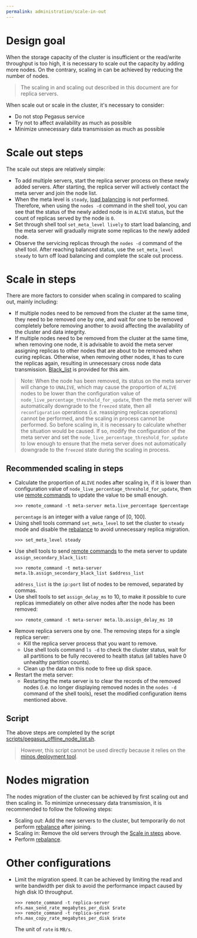 ```yaml
---
permalink: administration/scale-in-out
---
```


# Design goal

When the storage capacity of the cluster is insufficient or the read/write throughput is too high, it is necessary to scale out the capacity by adding more nodes. On the contrary, scaling in can be achieved by reducing the number of nodes.

> The scaling in and scaling out described in this document are for replica servers.

When scale out or scale in the cluster, it's necessary to consider:
* Do not stop Pegasus service
* Try not to affect availability as much as possible
* Minimize unnecessary data transmission as much as possible

# Scale out steps

The scale out steps are relatively simple:
* To add multiple servers, start the replica server process on these newly added servers. After starting, the replica server will actively contact the meta server and join the node list.
* When the meta level is `steady`, [load balancing](rebalance) is not performed. Therefore, when using the `nodes -d` command in the shell tool, you can see that the status of the newly added node is in `ALIVE` status, but the count of replicas served by the node is `0`.
* Set through shell tool `set_meta_level lively` to start load balancing, and the meta server will gradually migrate some replicas to the newly added node.
* Observe the servicing replicas through the `nodes -d` command of the shell tool. After reaching balanced status, use the `set_meta_level steady` to turn off load balancing and complete the scale out process.

# Scale in steps

There are more factors to consider when scaling in compared to scaling out, mainly including:
* If multiple nodes need to be removed from the cluster at the same time, they need to be removed one by one, and wait for one to be removed completely before removing another to avoid affecting the availability of the cluster and data integrity.
* If multiple nodes need to be removed from the cluster at the same time, when removing one node, it is advisable to avoid the meta server assigning replicas to other nodes that are about to be removed when curing replicas. Otherwise, when removing other nodes, it has to cure the replicas again, resulting in unnecessary cross node data transmission. [Black_list](/administration/rebalance#assign_secondary_black_list) is provided for this aim.

> Note: When the node has been removed, its status on the meta server will change to `UNALIVE`, which may cause the proportion of `ALIVE` nodes to be lower than the configuration value of `node_live_percentage_threshold_for_update`, then the meta server will automatically downgrade to the `freezed` state, then all `reconfiguration` operations (i.e. reassigning replicas operations) cannot be performed, and the scaling in process cannot be performed. So before scaling in, it is necessary to calculate whether the situation would be caused. If so, modify the configuration of the meta server and set the `node_live_percentage_threshold_for_update` to low enough to ensure that the meta server does not automatically downgrade to the `freezed` state during the scaling in process.

## Recommended scaling in steps

* Calculate the proportion of `ALIVE` nodes after scaling in, if it is lower than configuration value of `node_live_percentage_threshold_for_update`, then use [remote commands](/administration/remote-commands) to update the value to be small enough.
  ```
  >>> remote_command -t meta-server meta.live_percentage $percentage
  ```
  `percentage` is an integer with a value range of [0, 100].
* Using shell tools command `set_meta_level` to set the cluster to `steady` mode and disable the [rebalance](rebalance) to avoid unnecessary replica migration.
  ```
  >>> set_meta_level steady
  ```
* Use shell tools to send [remote commands](remote-commands#meta-server) to the meta server to update `assign_secondary_black_list`:
  ```
  >>> remote_command -t meta-server meta.lb.assign_secondary_black_list $address_list
  ```
  `address_list` is the `ip:port` list of nodes to be removed, separated by commas.
* Use shell tools to set `assign_delay_ms` to 10, to make it possible to cure replicas immediately on other alive nodes after the node has been removed:
  ```
  >>> remote_command -t meta-server meta.lb.assign_delay_ms 10
  ```
* Remove replica servers one by one. The removing steps for a single replica server:
    * Kill the replica server process that you want to remove.
    * Use shell tools command `ls -d` to check the cluster status, wait for all partitions to be fully recovered to health status (all tables have 0 unhealthy partition counts).
    * Clean up the data on this node to free up disk space.
* Restart the meta server:
    * Restarting the meta server is to clear the records of the removed nodes (i.e. no longer displaying removed nodes in the `nodes -d` command of the shell tools), reset the modified configuration items mentioned above.

## Script

The above steps are completed by the script [scripts/pegasus_offline_node_list.sh](https://github.com/apache/incubator-pegasus/blob/master/scripts/pegasus_offline_node_list.sh).
> However, this script cannot be used directly because it relies on the [minos deployment tool](https://github.com/XiaoMi/minos).

# Nodes migration

The nodes migration of the cluster can be achieved by first scaling out and then scaling in. To minimize unnecessary data transmission, it is recommended to follow the following steps:
* Scaling out: Add the new servers to the cluster, but temporarily do not perform [rebalance](/administration/rebalance) after joining.
* Scaling in: Remove the old servers through the [Scale in steps](#scale-in-steps) above.
* Perform [rebalance](/administration/rebalance).

# Other configurations

* Limit the migration speed. It can be achieved by limiting the read and write bandwidth per disk to avoid the performance impact caused by high disk IO throughput.
  ```
  >>> remote_command -t replica-server nfs.max_send_rate_megabytes_per_disk $rate
  >>> remote_command -t replica-server nfs.max_copy_rate_megabytes_per_disk $rate
  ```
  The unit of `rate` is `MB/s`.
